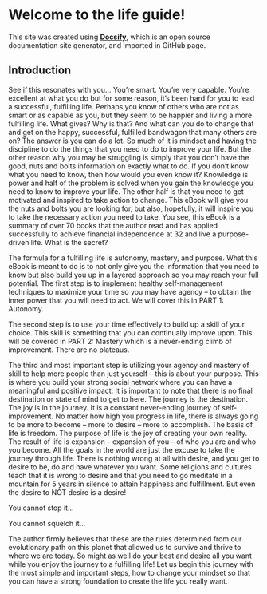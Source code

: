 # Welcome to the life guide!

This site was created using [**Docsify**](https://docsify.js.org), which is an open source documentation site generator, and imported in GitHub page.

## Introduction

See if this resonates with you…
You’re smart. You’re very capable. You’re excellent at what you do but for some reason, it’s been hard for you to lead a successful, fulfilling life. Perhaps you know of others who are not as smart or as capable as you, but they seem to be happier and living a more fulfilling life. 
What gives? Why is that? And what can you do to change that and get on the happy, successful, fulfilled bandwagon that many others are on?
The answer is you can do a lot. So much of it is mindset and having the discipline to do the things that you need to do to improve your life. But the other reason why you may be struggling is simply that you don’t have the good, nuts and bolts information on exactly what to do. If you don’t know what you need to know, then how would you even know it? Knowledge is power and half of the problem is solved when you gain the knowledge you need to know to improve your life. The other half is that you need to get motivated and inspired to take action to change. 
This eBook will give you the nuts and bolts you are looking for, but also, hopefully, it will inspire you to take the necessary action you need to take. You see, this eBook is a summary of over 70 books that the author read and has applied successfully to achieve financial independence at 32 and live a purpose-driven life.
What is the secret?

The formula for a fulfilling life is autonomy, mastery, and purpose. What this eBook is meant to do is to not only give you the information that you need to know but also build you up in a layered approach so you may reach your full potential.
The first step is to implement healthy self-management techniques to maximize your time so you may have agency – to obtain the inner power that you will need to act. We will cover this in PART 1: Autonomy. 

The second step is to use your time effectively to build up a skill of your choice. This skill is something that you can continually improve upon. This will be covered in PART 2: Mastery which is a never-ending climb of improvement. There are no plateaus. 

The third and most important step is utilizing your agency and mastery of skill to help more people than just yourself – this is about your purpose. This is where you build your strong social network where you can have a meaningful and positive impact.
It is important to note that there is no final destination or state of mind to get to here. The journey is the destination. The joy is in the journey. It is a constant never-ending journey of self-improvement. 
No matter how high you progress in life, there is always going to be more to become – more to desire – more to accomplish. 
The basis of life is freedom. The purpose of life is the joy of creating your own reality. The result of life is expansion – expansion of you – of who you are and who you become. All the goals in the world are just the excuse to take the journey through life. There is nothing wrong at all with desire, and you get to desire to be, do and have whatever you want. Some religions and cultures teach that it is wrong to desire and that you need to go meditate in a mountain for 5 years in silence to attain happiness and fulfillment. But even the desire to NOT desire is a desire! 

You cannot stop it…

You cannot squelch it…

The author firmly believes that these are the rules determined from our evolutionary path on this planet that
allowed us to survive and thrive to where we are today. So might as well do your best and desire all you want while you enjoy the journey to a fulfilling life!
Let us begin this journey with the most simple and important steps, how to change your mindset so that you can have a strong foundation to create the life you really want.



